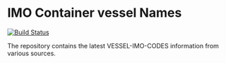 # IMO Container vessel Names 
[![Build Status](https://travis-ci.org/marek5050/VESSEL-IMO-CODES.svg?branch=master)](https://travis-ci.org/marek5050/VESSEL-IMO-CODES)

The repository contains the latest VESSEL-IMO-CODES information from various sources. 
